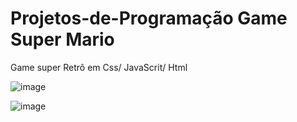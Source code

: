 # Projetos-de-Programação Game Super Mario


Game super Retrô em Css/ JavaScrit/ Html


![image](https://user-images.githubusercontent.com/96847768/172026878-a2202202-7bbb-4f1d-8706-4dad66bb543e.png)


![image](https://user-images.githubusercontent.com/96847768/172026850-daa62e94-eeea-44e4-8f5e-cd0164d7eb8b.png)
